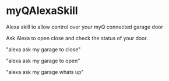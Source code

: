 # myQAlexaSkill
Alexa skill to allow control over your myQ connected garage door

Ask Alexa to open close and check the status of your door.

"alexa ask my garage to close"

"alexa ask my garage to open"

"alexa ask my garage whats up"
